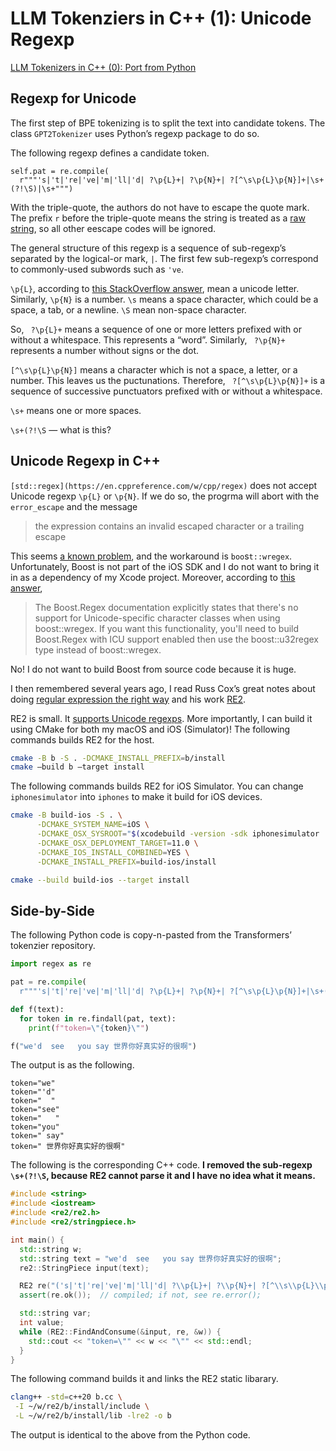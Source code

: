 # LLM Tokenziers in C++ (1): Unicode Regexp

[LLM Tokenizers in C++ (0): Port from Python](https://github.com/wangkuiyi/gpt2cpp/wiki/LLM-Tokenzier-in-C---(0):-Port-from-Python)

## Regexp for Unicode

The first step of BPE tokenizing is to split the text into candidate tokens. The class `GPT2Tokenizer` uses Python’s regexp package to do so.

The following regexp defines a candidate token.

```
self.pat = re.compile(
  r"""'s|'t|'re|'ve|'m|'ll|'d| ?\p{L}+| ?\p{N}+| ?[^\s\p{L}\p{N}]+|\s+(?!\S)|\s+""")
```

With the triple-quote, the authors do not have to escape the quote mark. The prefix `r` before the triple-quote means the string is treated as a [raw string](https://stackoverflow.com/a/4780104/724872), so all other eescape codes will be ignored.

The general structure of this regexp is a sequence of sub-regexp’s separated by the logical-or mark, `|`. The first few sub-regexp’s correspond to commonly-used subwords such as `'ve`.

`\p{L}`, according to [this StackOverflow answer](https://stackoverflow.com/a/14891168/724872), mean a unicode letter. Similarly, `\p{N}` is a number. `\s` means a space character, which could be a space, a tab, or a newline. `\S` mean non-space character.

So, ` ?\p{L}+` means a sequence of one or more letters prefixed with or without a whitespace. This represents a “word”. Similarly, ` ?\p{N}+` represents a number without signs or the dot. 

`[^\s\p{L}\p{N}]` means a character which is not a space, a letter, or a number. This leaves us the puctunations. Therefore, ` ?[^\s\p{L}\p{N}]+` is a sequence of successive punctuators prefixed with or without a whitespace.

`\s+` means one or more spaces.

`\s+(?!\S` — what is this?

## Unicode Regexp in C++

`[std::regex](https://en.cppreference.com/w/cpp/regex)` does not accept Unicode regexp `\p{L}` or `\p{N}`. If we do so, the progrma will abort with the
`error_escape` and the message

>the expression contains an invalid escaped character or a trailing escape


This seems [a known problem](https://stackoverflow.com/a/38002322/724872), and the workaround is `boo`s`t::wregex`. Unfortunately, Boost is not part of the iOS SDK and I do not want to bring it in as a dependency of my Xcode project.  Moreover, according to [this answer](https://stackoverflow.com/a/38543269/724872),

>The Boost.Regex documentation explicitly states that there's no support for Unicode-specific character classes when using boost::wregex. If you want this functionality, you'll need to build Boost.Regex with ICU support enabled then use the boost::u32regex type instead of boost::wregex.

No! I do not want to build Boost from source code because it is huge.

I then remembered several years ago, I read Russ Cox’s great notes about doing [regular expression the right way](https://swtch.com/~rsc/regexp/) and his work [RE2](https://github.com/google/re2).

RE2 is small. It [supports Unicode regexps](https://github.com/google/re2/blob/b025c6a3ae05995660e3b882eb3277f4399ced1a/re2/testing/re2_test.cc#L1383-L1409).  More importantly, I can build it using CMake for both my macOS and iOS (Simulator)!  The following commands builds RE2 for the host.

```bash
cmake -B b -S . -DCMAKE_INSTALL_PREFIX=b/install
cmake —build b —target install
```

The following commands builds RE2 for iOS Simulator. You can change `iphonesimulator` into `iphones` to make it build for iOS devices.

```bash
cmake -B build-ios -S . \
      -DCMAKE_SYSTEM_NAME=iOS \
      -DCMAKE_OSX_SYSROOT="$(xcodebuild -version -sdk iphonesimulator  Path)" \
      -DCMAKE_OSX_DEPLOYMENT_TARGET=11.0 \
      -DCMAKE_IOS_INSTALL_COMBINED=YES \
      -DCMAKE_INSTALL_PREFIX=build-ios/install

cmake --build build-ios --target install
```

## Side-by-Side

The following Python code is copy-n-pasted from the Transformers’ tokenzier repository.

```python
import regex as re

pat = re.compile(
  r"""'s|'t|'re|'ve|'m|'ll|'d| ?\p{L}+| ?\p{N}+| ?[^\s\p{L}\p{N}]+|\s+(?!\S)|\s+""")

def f(text):
  for token in re.findall(pat, text):
    print(f"token=\"{token}\"")

f("we'd  see   you say 世界你好真实好的很啊")
```

The output is as the following.

```
token="we"
token="'d"
token="  "
token="see"
token="   "
token="you"
token=" say"
token=" 世界你好真实好的很啊"
```

The following is the corresponding C++ code. **I removed the sub-regexp `\s+(?!\S`, because RE2 cannot parse it and I have no idea what it means.**

```c++
#include <string>
#include <iostream>
#include <re2/re2.h>
#include <re2/stringpiece.h>

int main() {
  std::string w;
  std::string text = "we'd  see   you say 世界你好真实好的很啊";
  re2::StringPiece input(text);

  RE2 re("('s|'t|'re|'ve|'m|'ll|'d| ?\\p{L}+| ?\\p{N}+| ?[^\\s\\p{L}\\p{N}]+|\\s+)");
  assert(re.ok());  // compiled; if not, see re.error();

  std::string var;
  int value;
  while (RE2::FindAndConsume(&input, re, &w)) {
    std::cout << "token=\"" << w << "\"" << std::endl;
  }
}
```

The following command builds it and links the RE2 static libarary.

```bash
clang++ -std=c++20 b.cc \
 -I ~/w/re2/b/install/include \
 -L ~/w/re2/b/install/lib -lre2 -o b
```

The output is identical to the above from the Python code.
